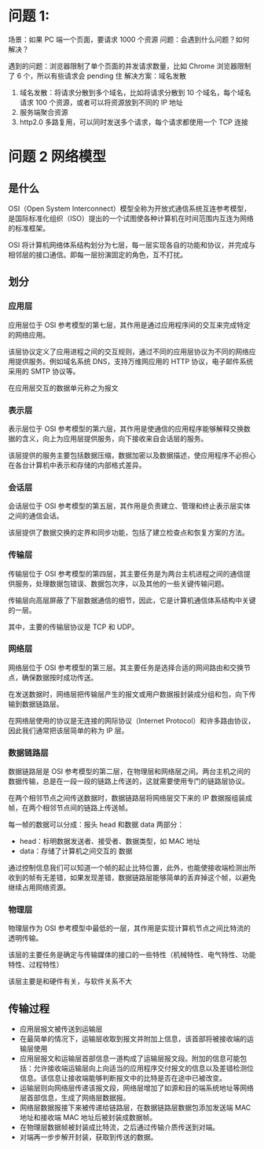 # 问题 1:

场景：如果 PC 端一个页面，要请求 1000 个资源
问题：会遇到什么问题？如何解决？

遇到的问题：浏览器限制了单个页面的并发请求数量，比如 Chrome 浏览器限制了 6 个，所以有些请求会 pending 住
解决方案：域名发散

1. 域名发散：将请求分散到多个域名，比如将请求分散到 10 个域名，每个域名请求 100 个资源，或者可以将资源放到不同的 IP 地址
2. 服务端聚合资源
3. http2.0 多路复用，可以同时发送多个请求，每个请求都使用一个 TCP 连接

# 问题 2 网络模型

## 是什么

OSI（Open System Interconnect）模型全称为开放式通信系统互连参考模型，是国际标准化组织（ISO）提出的一个试图使各种计算机在时间范围内互连为网络的标准框架。

OSI 将计算机网络体系结构划分为七层，每一层实现各自的功能和协议，并完成与相邻层的接口通信。即每一层扮演固定的角色，互不打扰。

## 划分

### 应用层

应用层位于 OSI 参考模型的第七层，其作用是通过应用程序间的交互来完成特定的网络应用。

该层协议定义了应用进程之间的交互规则，通过不同的应用层协议为不同的网络应用提供服务。例如域名系统 DNS，支持万维网应用的 HTTP 协议，电子邮件系统采用的 SMTP 协议等。

在应用层交互的数据单元称之为报文

### 表示层

表示层位于 OSI 参考模型的第六层，其作用是使通信的应用程序能够解释交换数据的含义，向上为应用层提供服务，向下接收来自会话层的服务。

该层提供的服务主要包括数据压缩，数据加密以及数据描述，使应用程序不必担心在各台计算机中表示和存储的内部格式差异。

### 会话层

会话层位于 OSI 参考模型的第五层，其作用是负责建立、管理和终止表示层实体之间的通信会话。

该层提供了数据交换的定界和同步功能，包括了建立检查点和恢复方案的方法。

### 传输层

传输层位于 OSI 参考模型的第四层，其主要任务是为两台主机进程之间的通信提供服务，处理数据包错误、数据包次序，以及其他的一些关键传输问题。

传输层向高层屏蔽了下层数据通信的细节，因此，它是计算机通信体系结构中关键的一层。

其中，主要的传输层协议是 TCP 和 UDP。

### 网络层

网络层位于 OSI 参考模型的第三层。其主要任务是选择合适的网间路由和交换节点，确保数据按时成功传送。

在发送数据时，网络层把传输层产生的报文或用户数据报封装成分组和包，向下传输到数据链路层。

在网络层使用的协议是无连接的网际协议（Internet Protocol）和许多路由协议，因此我们通常把该层简单的称为 IP 层。

### 数据链路层

数据链路层是 OSI 参考模型的第二层，在物理层和网络层之间。两台主机之间的数据传输，总是在一段一段的链路上传送的，这就需要使用专门的链路层协议。

在两个相邻节点之间传送数据时，数据链路层将网络层交下来的 IP 数据报组装成帧，在两个相邻节点间的链路上传送帧。

每一帧的数据可以分成：报头 head 和数据 data 两部分：

-   head：标明数据发送者、接受者、数据类型，如 MAC 地址
-   data：存储了计算机之间交互的 数据

通过控制信息我们可以知道一个帧的起止比特位置，此外，也能使接收端检测出所收到的帧有无差错，如果发现差错，数据链路层能够简单的丢弃掉这个帧，以避免继续占用网络资源。

### 物理层

物理层作为 OSI 参考模型中最低的一层，其作用是实现计算机节点之间比特流的透明传输。

该层的主要任务是确定与传输媒体的接口的一些特性（机械特性、电气特性、功能特性、过程特性）

该层主要是和硬件有关，与软件关系不大

## 传输过程

-   应用层报文被传送到运输层
-   在最简单的情况下，运输层收取到报文并附加上信息，该首部将被接收端的运输层使用
-   应用层报文和运输层首部信息一道构成了运输层报文段。附加的信息可能包括：允许接收端运输层向上向适当的应用程序交付报文的信息以及差错检测位信息。该信息让接收端能够判断报文中的比特是否在途中已被改变。
-   运输层则向网络层传递该报文段，网络层增加了如源和目的端系统地址等网络层首部信息，生成了网络层数据报。
-   网络层数据报接下来被传递给链路层，在数据链路层数据包添加发送端 MAC 地址和接收端 MAC 地址后被封装成数据帧。
-   在物理层数据帧被封装成比特流，之后通过传输介质传送到对端。
-   对端再一步步解开封装，获取到传送的数据。
